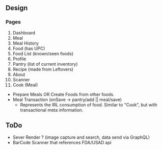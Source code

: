 ## Design

### Pages
1. Dashboard
1. Meal
1. Meal History
1. Food (has UPC)
1. Food List (known/seen foods)
1. Profile
1. Pantry (list of current inventory)
1. Recipe (made from Leftovers)
1. About
1. Scanner
1. Cook (Meal)
  - Prepare Meals OR Create Foods from other foods.
  - Meal Transaction (onSave -> pantry/add || meal/save)
    - Represents the IRL consumption of food. Similar to "Cook", but with transactional meta information.

## ToDo

- Sever Render ? (image capture and search, data send via GraphQL)
- BarCode Scanner that references FDA/USAD api
